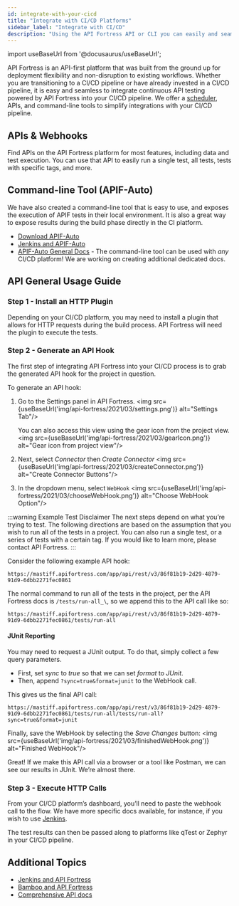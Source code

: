 ```yaml
---
id: integrate-with-your-cicd
title: "Integrate with CI/CD Platforms"
sidebar_label: "Integrate with CI/CD"
description: "Using the API Fortress API or CLI you can easily and seamlessly integrate continuous API testing powered by API Fortress into your CI/CD pipeline."
---
```


import useBaseUrl from '@docusaurus/useBaseUrl';

API Fortress is an API-first platform that was built from the ground up for deployment flexibility and non-disruption to existing workflows. Whether you are transitioning to a CI/CD pipeline or have already invested in a CI/CD pipeline, it is easy and seamless to integrate continuous API testing powered by API Fortress into your CI/CD pipeline. We offer a [scheduler](https://apifortress.com/doc/quick-start-guide-schedule-a-test/), APIs, and command-line tools to simplify integrations with your CI/CD pipeline.

## APIs & Webhooks

Find APIs on the API Fortress platform for most features, including data and test execution. You can use that API to easily run a single test, all tests, tests with specific tags, and more.

## Command-line Tool (APIF-Auto)

We have also created a command-line tool that is easy to use, and exposes the execution of APIF tests in their local environment. It is also a great way to expose results during the build phase directly in the CI platform.

- [Download APIF-Auto](/api-testing/mark2/ci/apif-auto)
- [Jenkins and APIF-Auto](/api-testing/mark2/ci/jenkins/apif-auto)
- [APIF-Auto General Docs](/api-testing/mark2/ci/apif-auto) - The command-line tool can be used with _any_ CI/CD platform! We are working on creating additional dedicated docs.

## API General Usage Guide

### Step 1 - Install an HTTP Plugin

Depending on your CI/CD platform, you may need to install a plugin that allows for HTTP requests during the build process. API Fortress will need the plugin to execute the tests.

### Step 2 - Generate an API Hook

The first step of integrating API Fortress into your CI/CD process is to grab the generated API hook for the project in question. 

To generate an API hook:

1. Go to the Settings panel in API Fortress.
   <img src={useBaseUrl('img/api-fortress/2021/03/settings.png')} alt="Settings Tab"/>
   
   You can also access this view using the gear icon from the project view.
   <img src={useBaseUrl('img/api-fortress/2021/03/gearIcon.png')} alt="Gear icon from project view"/>

1. Next, select _Connector_ then _Create Connector_
   <img src={useBaseUrl('img/api-fortress/2021/03/createConnector.png')} alt="Create Connector Buttons"/>
   
1. In the dropdown menu, select `WebHook`
   <img src={useBaseUrl('img/api-fortress/2021/03/chooseWebHook.png')} alt="Choose WebHook Option"/>
   
:::warning Example Test Disclaimer
The next steps depend on what you’re trying to test. The following directions are based on the assumption that you wish to run all of the tests in a project. You can also run a single test, or a series of tests with a certain tag. If you would like to learn more, please contact API Fortress.
:::

Consider the following example API hook:

```http request
https://mastiff.apifortress.com/app/api/rest/v3/86f81b19-2d29-4879-91d9-6dbb2271fec0861
```

The normal command to run all of the tests in the project, per the API Fortress docs is `/tests/run-all_\`, so we append this to the API call like so:

```http request 
https://mastiff.apifortress.com/app/api/rest/v3/86f81b19-2d29-4879-91d9-6dbb2271fec0861/tests/run-all
```

#### JUnit Reporting
You may need to request a JUnit output. To do that, simply collect a few query parameters. 

* First, set _sync_ to _true_ so that we can set _format_ to _JUnit_.
* Then, append `?sync=true&format=junit` to the WebHook call. 
  
This gives us the final API call:

```http request
https://mastiff.apifortress.com/app/api/rest/v3/86f81b19-2d29-4879-91d9-6dbb2271fec0861/tests/run-all/tests/run-all?sync=true&format=junit
```

Finally, save the WebHook by selecting the _Save Changes_ button:
<img src={useBaseUrl('img/api-fortress/2021/03/finishedWebHook.png')} alt="Finished WebHook"/>


Great! If we make this API call via a browser or a tool like Postman, we can see our results in JUnit. We’re almost there.

### Step 3 - Execute HTTP Calls

From your CI/CD platform’s dashboard, you’ll need to paste the webhook call to the flow. We have more specific docs available, for instance, if you wish to use [Jenkins](/api-testing/mark2/ci/jenkins/using-the-api).

The test results can then be passed along to platforms like qTest or Zephyr in your CI/CD pipeline.

## Additional Topics


- [Jenkins and API Fortress](/api-testing/mark2/ci/jenkins/using-the-api)
- [Bamboo and API Fortress](/api-testing/mark2/ci/connecting-with-bamboo)
- [Comprehensive API docs](/api-testing/mark2/api/using-the-api)
